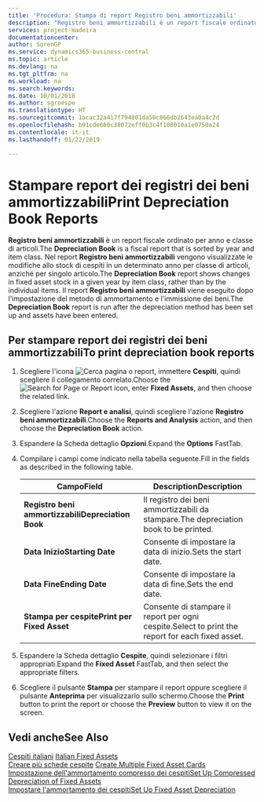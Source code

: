 ```yaml
---
title: 'Procedura: Stampa di report Registro beni ammortizzabili'
description: "Registro beni ammortizzabili è un report fiscale ordinato per anno e classe di articoli. Nel report Registro beni ammortizzabili vengono visualizzate le modifiche allo stock di cespiti in un determinato anno per classe di articoli, anziché per singolo articolo. Il report Registro beni ammortizzabili viene eseguito dopo l'impostazione del metodo di ammortamento e l'immissione dei beni."
services: project-madeira
documentationcenter: 
author: SorenGP
ms.service: dynamics365-business-central
ms.topic: article
ms.devlang: na
ms.tgt_pltfrm: na
ms.workload: na
ms.search.keywords: 
ms.date: 10/01/2018
ms.author: sgroespe
ms.translationtype: HT
ms.sourcegitcommit: 1acac32a417f794801da50c866db2643ea0a4c2d
ms.openlocfilehash: b91cde660c38072eff0b3c4f108010a1e0750a24
ms.contentlocale: it-it
ms.lasthandoff: 01/22/2019

---
```

# <a name="print-depreciation-book-reports"></a><span data-ttu-id="56f73-105">Stampare report dei registri dei beni ammortizzabili</span><span class="sxs-lookup"><span data-stu-id="56f73-105">Print Depreciation Book Reports</span></span>
<span data-ttu-id="56f73-106">**Registro beni ammortizzabili** è un report fiscale ordinato per anno e classe di articoli.</span><span class="sxs-lookup"><span data-stu-id="56f73-106">The **Depreciation Book** is a fiscal report that is sorted by year and item class.</span></span> <span data-ttu-id="56f73-107">Nel report **Registro beni ammortizzabili** vengono visualizzate le modifiche allo stock di cespiti in un determinato anno per classe di articoli, anziché per singolo articolo.</span><span class="sxs-lookup"><span data-stu-id="56f73-107">The **Depreciation Book** report shows changes in fixed asset stock in a given year by item class, rather than by the individual items.</span></span> <span data-ttu-id="56f73-108">Il report **Registro beni ammortizzabili** viene eseguito dopo l'impostazione del metodo di ammortamento e l'immissione dei beni.</span><span class="sxs-lookup"><span data-stu-id="56f73-108">The **Depreciation Book** report is run after the depreciation method has been set up and assets have been entered.</span></span>  

## <a name="to-print-depreciation-book-reports"></a><span data-ttu-id="56f73-109">Per stampare report dei registri dei beni ammortizzabili</span><span class="sxs-lookup"><span data-stu-id="56f73-109">To print depreciation book reports</span></span>  

1.  <span data-ttu-id="56f73-110">Scegliere l'icona ![Cerca pagina o report](../../media/ui-search/search_small.png "icona Cerca pagina o report"), immettere **Cespiti**, quindi scegliere il collegamento correlato.</span><span class="sxs-lookup"><span data-stu-id="56f73-110">Choose the ![Search for Page or Report](../../media/ui-search/search_small.png "Search for Page or Report icon") icon, enter **Fixed Assets**, and then choose the related link.</span></span>  
2.  <span data-ttu-id="56f73-111">Scegliere l'azione **Report e analisi**, quindi scegliere l'azione **Registro beni ammortizzabili**.</span><span class="sxs-lookup"><span data-stu-id="56f73-111">Choose the **Reports and Analysis** action, and then choose the **Depreciation Book** action.</span></span>  
3.  <span data-ttu-id="56f73-112">Espandere la Scheda dettaglio **Opzioni**.</span><span class="sxs-lookup"><span data-stu-id="56f73-112">Expand the **Options** FastTab.</span></span>  
4.  <span data-ttu-id="56f73-113">Compilare i campi come indicato nella tabella seguente.</span><span class="sxs-lookup"><span data-stu-id="56f73-113">Fill in the fields as described in the following table.</span></span>  

    |<span data-ttu-id="56f73-114">Campo</span><span class="sxs-lookup"><span data-stu-id="56f73-114">Field</span></span>|<span data-ttu-id="56f73-115">Description</span><span class="sxs-lookup"><span data-stu-id="56f73-115">Description</span></span>|  
    |---------------------------------|---------------------------------------|  
    |<span data-ttu-id="56f73-116">**Registro beni ammortizzabili**</span><span class="sxs-lookup"><span data-stu-id="56f73-116">**Depreciation Book**</span></span>|<span data-ttu-id="56f73-117">Il registro dei beni ammortizzabili da stampare.</span><span class="sxs-lookup"><span data-stu-id="56f73-117">The depreciation book to be printed.</span></span>|  
    |<span data-ttu-id="56f73-118">**Data Inizio**</span><span class="sxs-lookup"><span data-stu-id="56f73-118">**Starting Date**</span></span>|<span data-ttu-id="56f73-119">Consente di impostare la data di inizio.</span><span class="sxs-lookup"><span data-stu-id="56f73-119">Sets the start date.</span></span>|  
    |<span data-ttu-id="56f73-120">**Data Fine**</span><span class="sxs-lookup"><span data-stu-id="56f73-120">**Ending Date**</span></span>|<span data-ttu-id="56f73-121">Consente di impostare la data di fine.</span><span class="sxs-lookup"><span data-stu-id="56f73-121">Sets the end date.</span></span>|  
    |<span data-ttu-id="56f73-122">**Stampa per cespite**</span><span class="sxs-lookup"><span data-stu-id="56f73-122">**Print per Fixed Asset**</span></span>|<span data-ttu-id="56f73-123">Consente di stampare il report per ogni cespite.</span><span class="sxs-lookup"><span data-stu-id="56f73-123">Select to print the report for each fixed asset.</span></span>|  

5.  <span data-ttu-id="56f73-124">Espandere la Scheda dettaglio **Cespite**, quindi selezionare i filtri appropriati.</span><span class="sxs-lookup"><span data-stu-id="56f73-124">Expand the **Fixed Asset** FastTab, and then select the appropriate filters.</span></span>  
6.  <span data-ttu-id="56f73-125">Scegliere il pulsante **Stampa** per stampare il report oppure scegliere il pulsante **Anteprima** per visualizzarlo sullo schermo.</span><span class="sxs-lookup"><span data-stu-id="56f73-125">Choose the **Print** button to print the report or choose the **Preview** button to view it on the screen.</span></span>  

## <a name="see-also"></a><span data-ttu-id="56f73-126">Vedi anche</span><span class="sxs-lookup"><span data-stu-id="56f73-126">See Also</span></span>  
 <span data-ttu-id="56f73-127">[Cespiti italiani](italian-fixed-assets.md) </span><span class="sxs-lookup"><span data-stu-id="56f73-127">[Italian Fixed Assets](italian-fixed-assets.md) </span></span>  
 <span data-ttu-id="56f73-128">[Creare più schede cespite](how-to-create-multiple-fixed-asset-cards.md) </span><span class="sxs-lookup"><span data-stu-id="56f73-128">[Create Multiple Fixed Asset Cards](how-to-create-multiple-fixed-asset-cards.md) </span></span>  
 [<span data-ttu-id="56f73-129">Impostazione dell'ammortamento compresso dei cespiti</span><span class="sxs-lookup"><span data-stu-id="56f73-129">Set Up Compressed Depreciation of Fixed Assets</span></span>](how-to-set-up-compressed-depreciation-of-fixed-assets.md)  
 [<span data-ttu-id="56f73-130">Impostare l'ammortamento dei cespiti</span><span class="sxs-lookup"><span data-stu-id="56f73-130">Set Up Fixed Asset Depreciation</span></span>](../../fa-how-setup-depreciation.md)

